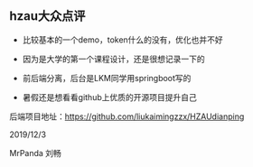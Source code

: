 
## hzau大众点评
- 比较基本的一个demo，token什么的没有，优化也并不好

- 因为是大学的第一个课程设计，还是很想记录一下的

- 前后端分离，后台是LKM同学用springboot写的

- 暑假还是想看看github上优质的开源项目提升自己

后端项目地址：https://github.com/liukaimingzzx/HZAUdianping


2019/12/3

MrPanda 刘畅
